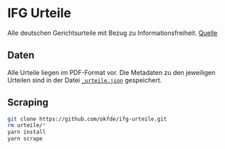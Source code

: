 # IFG Urteile

Alle deutschen Gerichtsurteile mit Bezug zu Informationsfreiheit. [Quelle](https://www.lda.brandenburg.de/sixcms/detail.php?template=rechtsprechungsdb_erg_d&sort=datum&order=desc&datum_von=&datum_bis=&gerichte_title=&title=&vt_db=&art2_title=&rechtsgrundlage_db_title=%2F&regelungsgegenstand_title=&max=20&skip=0)

## Daten

Alle Urteile liegen im PDF-Format vor. Die Metadaten zu den jeweiligen Urteilen sind in der Datei [`_urteile.json`](https://github.com/okfde/ifg-urteile/blob/master/urteile/_urteile.json) gespeichert.

## Scraping

```bash
git clone https://github.com/okfde/ifg-urteile.git
rm urteile/*
yarn install
yarn scrape
```
